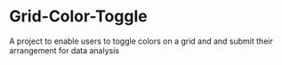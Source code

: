 # Grid-Color-Toggle
A project to enable users to toggle colors on a grid and and submit their arrangement for data analysis
